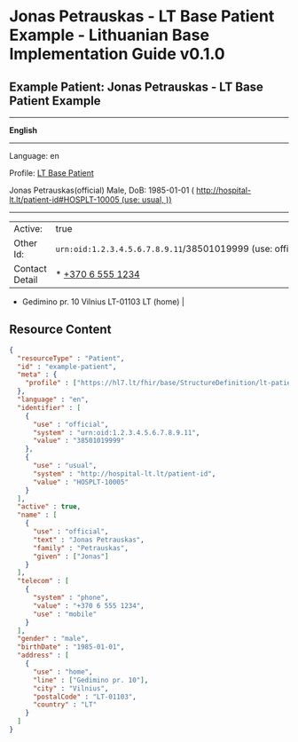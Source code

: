 # Jonas Petrauskas - LT Base Patient Example - Lithuanian Base Implementation Guide v0.1.0

## Example Patient: Jonas Petrauskas - LT Base Patient Example

-------

**English**

-------

Language: en

Profile: [LT Base Patient](StructureDefinition-lt-patient.md)

Jonas Petrauskas(official) Male, DoB: 1985-01-01 ( http://hospital-lt.lt/patient-id#HOSPLT-10005 (use: usual, ))

-------

| | |
| :--- | :--- |
| Active: | true |
| Other Id: | `urn:oid:1.2.3.4.5.6.7.8.9.11`/38501019999 (use: official, ) |
| Contact Detail | * [+370 6 555 1234](tel:+37065551234)
* Gedimino pr. 10 Vilnius LT-01103 LT (home)
 |



## Resource Content

```json
{
  "resourceType" : "Patient",
  "id" : "example-patient",
  "meta" : {
    "profile" : ["https://hl7.lt/fhir/base/StructureDefinition/lt-patient"]
  },
  "language" : "en",
  "identifier" : [
    {
      "use" : "official",
      "system" : "urn:oid:1.2.3.4.5.6.7.8.9.11",
      "value" : "38501019999"
    },
    {
      "use" : "usual",
      "system" : "http://hospital-lt.lt/patient-id",
      "value" : "HOSPLT-10005"
    }
  ],
  "active" : true,
  "name" : [
    {
      "use" : "official",
      "text" : "Jonas Petrauskas",
      "family" : "Petrauskas",
      "given" : ["Jonas"]
    }
  ],
  "telecom" : [
    {
      "system" : "phone",
      "value" : "+370 6 555 1234",
      "use" : "mobile"
    }
  ],
  "gender" : "male",
  "birthDate" : "1985-01-01",
  "address" : [
    {
      "use" : "home",
      "line" : ["Gedimino pr. 10"],
      "city" : "Vilnius",
      "postalCode" : "LT-01103",
      "country" : "LT"
    }
  ]
}

```
